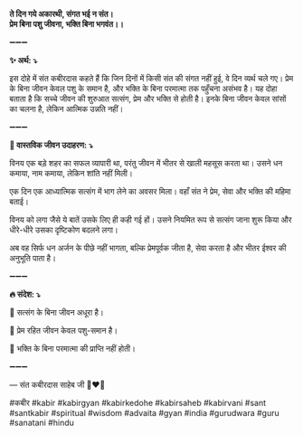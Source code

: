 **ते दिन गये अकारथी, संगत भई न संत।**\
**प्रेम बिना पशु जीवना, भक्ति बिना भगवंत।।**

➖➖➖

**✨ अर्थ: ⤵**

इस दोहे में संत कबीरदास कहते हैं कि जिन दिनों में किसी संत की संगत नहीं हुई, वे दिन व्यर्थ चले गए। प्रेम के बिना जीवन केवल पशु के समान है, और भक्ति के बिना परमात्मा तक पहुँचना असंभव है। यह दोहा बताता है कि सच्चे जीवन की शुरुआत सत्संग, प्रेम और भक्ति से होती है। इनके बिना जीवन केवल सांसों का चलना है, लेकिन आत्मिक उन्नति नहीं।

➖➖➖

**🌾 वास्तविक जीवन उदाहरण: ⤵**

विनय एक बड़े शहर का सफल व्यापारी था, परंतु जीवन में भीतर से खाली महसूस करता था। उसने धन कमाया, नाम कमाया, लेकिन शांति नहीं मिली।

एक दिन एक आध्यात्मिक सत्संग में भाग लेने का अवसर मिला। वहाँ संत ने प्रेम, सेवा और भक्ति की महिमा बताई।

विनय को लगा जैसे ये बातें उसके लिए ही कही गई हों। उसने नियमित रूप से सत्संग जाना शुरू किया और धीरे-धीरे उसका दृष्टिकोण बदलने लगा।

अब वह सिर्फ धन अर्जन के पीछे नहीं भागता, बल्कि प्रेमपूर्वक जीता है, सेवा करता है और भीतर ईश्वर की अनुभूति पाता है।

➖➖➖

**🔥 संदेश: ⤵**

📌 सत्संग के बिना जीवन अधूरा है।

📌 प्रेम रहित जीवन केवल पशु-समान है।

📌 भक्ति के बिना परमात्मा की प्राप्ति नहीं होती।

➖➖➖

— संत कबीरदास साहेब जी 🙏❤️💯

#कबीर #kabir #kabirgyan #kabirkedohe #kabirsaheb #kabirvani #sant #santkabir #spiritual #wisdom #advaita #gyan #india #gurudwara #guru #sanatani #hindu
